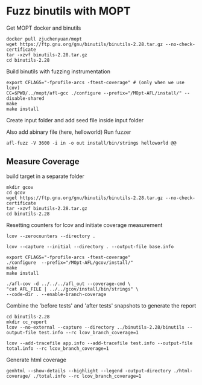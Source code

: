 # Fuzz binutils with MOPT

Get MOPT docker and binutils

```
docker pull zjuchenyuan/mopt
wget https://ftp.gnu.org/gnu/binutils/binutils-2.28.tar.gz --no-check-certificate
tar -xzvf binutils-2.28.tar.gz
cd binutils-2.28
```


Build binutils with fuzzing instrumentation
```
export CFLAGS="-fprofile-arcs -ftest-coverage" # (only when we use lcov)
CC=$PWD/../mopt/afl-gcc ./configure --prefix="/MOpt-AFL/install/" --disable-shared 
make
make install
```

Create input folder and add seed file inside input folder

Also add abinary file (here, helloworld)
Run fuzzer
```
afl-fuzz -V 3600 -i in -o out install/bin/strings helloworld @@
```

## Measure Coverage

build target in a separate folder
```
mkdir gcov
cd gcov
wget https://ftp.gnu.org/gnu/binutils/binutils-2.28.tar.gz --no-check-certificate
tar -xzvf binutils-2.28.tar.gz
cd binutils-2.28
```

Resetting counters for lcov and initiate coverage measurement

```
lcov --zerocounters --directory .

lcov --capture --initial --directory . --output-file base.info

export CFLAGS="-fprofile-arcs -ftest-coverage"
./configure  --prefix="/MOpt-AFL/gcov/install/" 
make
make install

./afl-cov -d ../../../afl_out --coverage-cmd \
"cat AFL_FILE | ../../gcov/install/bin/strings" \
--code-dir . --enable-branch-coverage
```


Combine the 'before tests' and 'after tests' snapshots to generate the report

```
cd binutils-2.28
mkdir cc_report
lcov --no-external --capture --directory ../binutils-2.28/binutils --output-file test.info --rc lcov_branch_coverage=1

lcov --add-tracefile app.info --add-tracefile test.info --output-file total.info --rc lcov_branch_coverage=1 
```
Generate html coverage
```
genhtml --show-details --highlight --legend -output-directory ./html-coverage/ ./total.info --rc lcov_branch_coverage=1 
```

